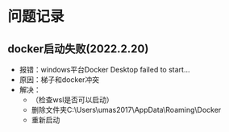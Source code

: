 # 问题记录


## docker启动失败(2022.2.20)
- 报错：windows平台Docker Desktop failed to start…
- 原因：梯子和docker冲突
- 解决：
  - （检查wsl是否可以启动）
  - 删除文件夹C:\Users\umas2017\AppData\Roaming\Docker
  - 重新启动



